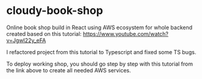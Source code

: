 # cloudy-book-shop

Online book shop build in React using AWS ecosystem for whole backend created based on this tutorial:
https://www.youtube.com/watch?v=JgwI22y_eFA

I refactored project from this tutorial to Typescript and fixed some TS bugs.

To deploy working shop, you should go step by step with this tutorial from the link above to create all needed AWS services.
